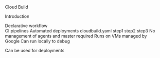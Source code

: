 Cloud Build

Introduction

Declarative workflow  
  CI pipelines
  Automated deployments
    cloudbuild.yaml
      step1
      step2
      step3
  No management of agents and master required
    Runs on VMs managed by Google
  Can run locally to debug

Can be used for deployments